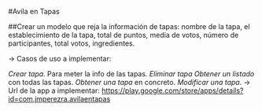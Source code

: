 #Avila en Tapas

##Crear un modelo que reja la información de tapas: nombre de la tapa, el establecimiento de la tapa, total de puntos, media de votos, número de participantes, total votos, ingredientes.

-> Casos de uso a implementar:

*Crear tapa*. Para meter la info de las tapas.
*Eliminar tapa*
*Obtener un listado* con todas las tapas.
*Obtener una tapa* en concreto.
*Modificar una tapa*.
-> Url de la app a implementar: https://play.google.com/store/apps/details?id=com.jmperezra.avilaentapas